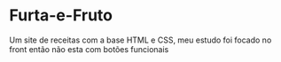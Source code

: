 # Furta-e-Fruto
Um site de receitas com a base HTML e CSS, meu estudo foi focado no front então não esta com botões funcionais 
